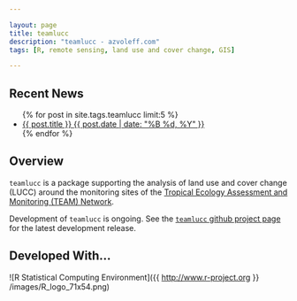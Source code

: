 ```yaml
---

layout: page
title: teamlucc
description: "teamlucc - azvoleff.com"
tags: [R, remote sensing, land use and cover change, GIS]

---
```


## Recent News
<ul class="post-list">
{% for post in site.tags.teamlucc limit:5 %} 
  <li><article><a href="{{ site.url }}{{ post.url }}">{{ post.title }} <span class="entry-date"><time datetime="{{ post.date | date_to_xmlschema }}">{{ post.date | date: "%B %d, %Y" }}</time></span></a></article></li>
{% endfor %}
</ul>

## Overview
`teamlucc` is a package supporting the analysis of land use and cover change 
(LUCC) around the monitoring sites of the <a title="TEAM Network" 
href="http://www.teamnetwork.org">Tropical Ecology Assessment and Monitoring 
(TEAM) Network</a>.

Development of `teamlucc` is ongoing. See the [`teamlucc` github project 
page](https://github.com/azvoleff/teamlucc) for the latest development release.

## Developed With...
![R Statistical Computing Environment]({{ http://www.r-project.org }} /images/R_logo_71x54.png)

